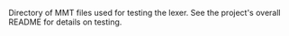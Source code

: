 Directory of MMT files used for testing the lexer. See the project's overall README for details on testing.